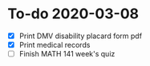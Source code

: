 # To-do 2020-03-08

- [X] Print DMV disability placard form pdf
- [X] Print medical records
- [ ] Finish MATH 141 week's quiz
